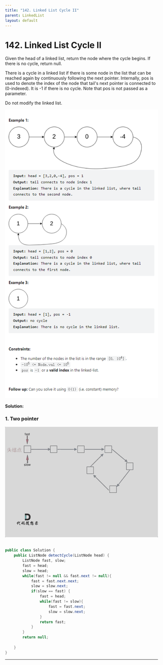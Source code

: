 ```yaml
---
title: "142. Linked List Cycle II"
parent: LinkedList
layout: default
---
```


# 142. Linked List Cycle II

Given the head of a linked list, return the node where the cycle begins. If there is no cycle, return null.

There is a cycle in a linked list if there is some node in the list that can be reached again by continuously following the next pointer. Internally, pos is used to denote the index of the node that tail's next pointer is connected to (0-indexed). It is -1 if there is no cycle. Note that pos is not passed as a parameter.

Do not modify the linked list.

![Example](../../assets/142.png)

**Solution:**

### 1. Two pointer

![Example](../../assets/160.gif)

```java

public class Solution {
    public ListNode detectCycle(ListNode head) {
        ListNode fast, slow;
        fast = head;
        slow = head;
        while(fast != null && fast.next != null){
            fast = fast.next.next;
            slow = slow.next;
            if(slow == fast) {
                fast = head;
                while(fast != slow){
                    fast = fast.next;
                    slow = slow.next;
                }
                return fast;
            }
        }
        return null;

    }
}

```

---
